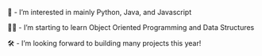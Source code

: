 🐍 - I’m interested in mainly Python, Java, and Javascript

👨‍🎓 - I’m starting to learn Object Oriented Programming and Data Structures

🛠 - I’m looking forward to building many projects this year!


<!---
MoYusuf1/MoYusuf1 is a ✨ special ✨ repository because its `README.md` (this file) appears on your GitHub profile.
You can click the Preview link to take a look at your changes.
--->

